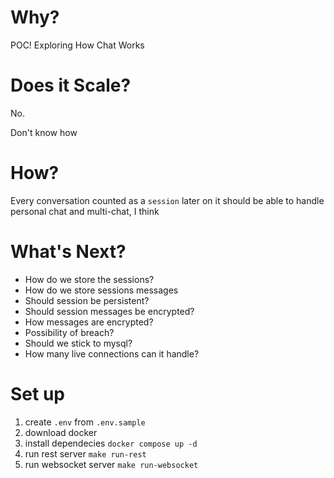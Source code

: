# Why?
POC! Exploring How Chat Works

# Does it Scale?
No.

Don't know how

# How?
Every conversation counted as a `session` later on it should be able to handle personal chat and multi-chat, I think

# What's Next?
- How do we store the sessions?
- How do we store sessions messages
- Should session be persistent?
- Should session messages be encrypted?
- How messages are encrypted?
- Possibility of breach?
- Should we stick to mysql?
- How many live connections can it handle?

# Set up
1. create `.env` from `.env.sample`
2. download docker
3. install dependecies `docker compose up -d`
4. run rest server `make run-rest`
5. run websocket server `make run-websocket`





